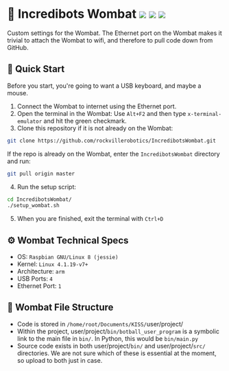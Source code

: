 # :koala: Incredibots Wombat <img src="https://img.shields.io/badge/Team_Number-0333-orange.svg" /></a> <a href="LICENSE.txt"><img src="https://img.shields.io/badge/License-GPL_3.0-lightgray.svg" /></a> <a href="https://gitpod.io/#https://github.com/rockvillerobotics/IncredibotsWombat"><img src="https://img.shields.io/badge/Gitpod-supported-blue?logo=gitpod" /></a>

Custom settings for the Wombat. The Ethernet port on the Wombat makes it trivial to attach the Wombat to wifi, and therefore to pull code down from GitHub.


## :rocket: Quick Start
Before you start, you're going to want a USB keyboard, and maybe a mouse.

1. Connect the Wombat to internet using the Ethernet port.
2. Open the terminal in the Wombat: Use `Alt+F2` and then type `x-terminal-emulator` and hit the green checkmark.
3. Clone this repository if it is not already on the Wombat:
```bash
git clone https://github.com/rockvillerobotics/IncredibotsWombat.git
```
If the repo is already on the Wombat, enter the `IncredibotsWombat` directory and run:
```bash
git pull origin master
```
4. Run the setup script:
```bash
cd IncredibotsWombat/
./setup_wombat.sh
```
5. When you are finished, exit the terminal with `Ctrl+D`


## :gear: Wombat Technical Specs
- OS: `Raspbian GNU/Linux 8 (jessie)`
- Kernel: `Linux 4.1.19-v7+`
- Architecture: `arm`
- USB Ports: `4`
- Ethernet Port: `1`


## :file_folder: Wombat File Structure
- Code is stored in `/home/root/Documents/KISS/`user/project/
- Within the project, user/project/`bin/botball_user_program` is a symbolic link to the main file in `bin/`. In Python, this would be `bin/main.py`
- Source code exists in both user/project/`bin/` and user/project/`src/` directories. We are not sure which of these is essential at the moment, so upload to both just in case.
